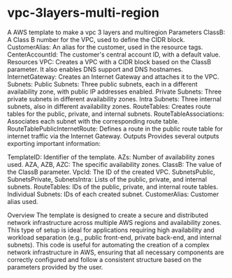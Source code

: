 # vpc-3layers-multi-region
A AWS template to make a vpc 3 layers and multiregion
Parameters
ClassB: A Class B number for the VPC, used to define the CIDR block.
CustomerAlias: An alias for the customer, used in the resource tags.
CenterAccountId: The customer's central account ID, with a default value.
Resources
VPC: Creates a VPC with a CIDR block based on the ClassB parameter. It also enables DNS support and DNS hostnames.
InternetGateway: Creates an Internet Gateway and attaches it to the VPC.
Subnets:
Public Subnets: Three public subnets, each in a different availability zone, with public IP addresses enabled.
Private Subnets: Three private subnets in different availability zones.
Intra Subnets: Three internal subnets, also in different availability zones.
RouteTables: Creates route tables for the public, private, and internal subnets.
RouteTableAssociations: Associates each subnet with the corresponding route table.
RouteTablePublicInternetRoute: Defines a route in the public route table for internet traffic via the Internet Gateway.
Outputs
Provides several outputs exporting important information:

TemplateID: Identifier of the template.
AZs: Number of availability zones used.
AZA, AZB, AZC: The specific availability zones.
ClassB: The value of the ClassB parameter.
VpcId: The ID of the created VPC.
SubnetsPublic, SubnetsPrivate, SubnetsIntra: Lists of the public, private, and internal subnets.
RouteTables: IDs of the public, private, and internal route tables.
Individual Subnets: IDs of each created subnet.
CustomerAlias: Customer alias used.

Overview
The template is designed to create a secure and distributed network infrastructure across multiple AWS regions and availability zones. This type of setup is ideal for applications requiring high availability and workload separation (e.g., public front-end, private back-end, and internal subnets).
This code is useful for automating the creation of a complex network infrastructure in AWS, ensuring that all necessary components are correctly configured and follow a consistent structure based on the parameters provided by the user.
